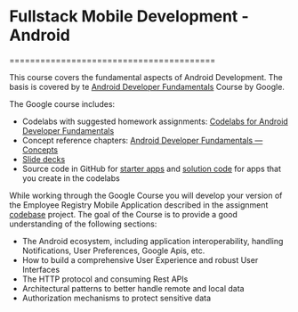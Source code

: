 # Fullstack Mobile Development - Android
========================================

This course covers the fundamental aspects of Android Development. The basis is covered by te [Android Developer Fundamentals](https://developer.android.com/courses/fundamentals-training/overview-v2) Course by Google.

The Google course includes:
   * Codelabs with suggested homework assignments: [Codelabs for Android Developer Fundamentals](https://developer.android.com/courses/fundamentals-training/toc-v2)
   * Concept reference chapters: [Android Developer Fundamentals — Concepts](https://google-developer-training.github.io/android-developer-fundamentals-course-concepts-v2/index.html)
   * [Slide decks](https://drive.google.com/drive/folders/1eu-LXxiHocSktGYpG04PfE9Xmr_pBY5P)
   * Source code in GitHub for [starter apps](https://github.com/google-developer-training/android-fundamentals-starter-apps-v2) and [solution code](https://github.com/google-developer-training/android-fundamentals-apps-v2) for apps that you create in the codelabs

While working through the Google Course you will develop your version of the Employee Registry Mobile Application described in the assignment [codebase](https://github.com/cpanou/course-assignment) project.
The goal of the Course is to provide a good understanding of the following sections:
   * The Android ecosystem, including application interoperability, handling Notifications, User Preferences, Google Apis, etc. 
   * How to build a comprehensive User Experience and robust User Interfaces
   * The HTTP protocol and consuming Rest APIs
   * Architectural patterns to better handle remote and local data
   * Authorization mechanisms to protect sensitive data